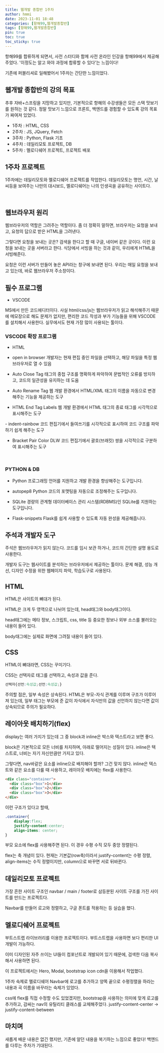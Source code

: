 ```yaml
---
title: 웹개발 종합반 1주차
author: hmmi
date: 2023-11-01 18:48
categories: [항해99,웹개발종합반]
tags: [항해99,웹개발종합반]
pin: true
toc: true
toc_sticky: true
---
```


항해99를 합류하게 되면서, 사전 스터디와 함께 사전 온라인 인강을 항해99에서 제공해주었다. '이정도는 알고 와야 과정에 합류할 수 있다'는 느낌이다!

기존에 퍼블리셔로 일해봤어서 1주차는 간단한 느낌이었다.

## 웹개발 종합반의 강의 목표

추후 자바+스프링을 지망하고 있지만, 기본적으로 항해의 수강생들은 모든 스택 맛보기를 원하는 것 같다. 정말 맛보기 느낌으로 프론트, 백엔드를 경험할 수 있도록 강의 목표가 짜여져 있었다.
- 1주차 : HTML, CSS
- 2주차 : JS, JQuery, Fetch
- 3주차 : Python, Flask 기초
- 4주차 : 데일리모토 프로젝트, DB
- 5주차 : 멜로디쉐어 프로젝트, 프로젝트 배포

## 1주차 프로젝트

1주차에는 데일리모토와 멜로디쉐어 프로젝트를 작업한다. 데일리모토는 명언, 시간, 날씨등을 보여주는 나만의 대시보드, 멜로디쉐어는 나의 인생곡을 공유하는 사이트다.

​

## 웹브라우저 원리

웹브라우저의 역할은 그려주는 역할이다. 좀 더 정확히 말하면, 브라우저는 요청을 보내고, 요청의 답으로 받은 HTML을 그려낸다.

그렇다면 요청을 보내는 곳은? 검색을 한다고 할 때 구글, 네이버 같은 곳이다. 이런 요청을 보내는 곳을 서버라고 한다. 식당에서 서빙을 하는 것과 같이, 우리에게 HTML을 서빙해준다.

요청은 이런 서버가 만들어 놓은 API라는 창구에 보내면 된다. 우리는 매일 요청을 보내고 있는데, 바로 웹브라우저 주소창이다.

## 필수 프로그램
- VSCODE

MS에서 만든 코드에디터이다. 사실 html/css/js는 웹브라우저가 읽고 해석해주기 때문에 메모장으로 해도 문제가 없지만, 편리한 코드 작성과 부가 기능들을 위해 VSCODE를 설치해서 사용한다. 실무에서도 현재 가장 많이 사용되는 툴이다.

### VSCODE 확장 프로그램

- HTML

- open in browser
  개발자는 현재 편집 중인 파일을 선택하고, 해당 파일을 특정 웹 브라우저로 열 수 있음

- Auto Close Tag
  태그의 중첩 구조를 명확하게 파악하여 문법적인 오류를 방지하고, 코드의 일관성을 유지하는 데 도움

- Auto Rename Tag
  웹 개발 환경에서 HTML/XML 태그의 이름을 자동으로 변경해주는 기능을 제공하는 도구

- HTML End Tag Labels
  웹 개발 환경에서 HTML 태그의 종료 태그를 시각적으로 표시해주는 도구

​- indent-rainbow
  코드 편집기에서 들여쓰기를 시각적으로 표시하여 코드 구조를 파악하기 쉽게 해주는 도구

- Bracket Pair Color DLW
  코드 편집기에서 괄호(브래킷) 쌍을 시각적으로 구분하여 표시해주는 도구

​

### PYTHON & DB


- Python
프로그래밍 언어를 지원하고 개발 환경을 향상해주는 도구입니다.

- autopep8
Python 코드의 포맷팅을 자동으로 조정해주는 도구입니다.

- SQLite
경량의 관계형 데이터베이스 관리 시스템(RDBMS)인 SQLite를 지원하는 도구입니다.

- Flask-snippets
Flask를 쉽게 사용할 수 있도록 자동 완성을 제공해줍니다.
​
## 주석과 개발자 도구

주석은 웹브라우저가 읽지 않는다. 코드를 임시 보관 하거나, 코드의 간단한 설명 용도로 사용한다.

개발자 도구는 웹사이트를 분석하는 브라우저에서 제공하는 툴이다. 문제 해결, 성능 개선, 디자인 수정을 위한 웹페이지 파악, 학습도구로 사용된다.

## HTML
HTML은 사이트의 뼈대가 된다.

HTML은 크게 두 영역으로 나뉘어 있는데, head태그와 body태그이다.

head태그에는 메타 정보, 스크립트, css, title 등 중요한 정보나 외부 소스를 불러오는 내용이 들어 있다.

body태그에는 실제로 화면에 그려질 내용이 들어 있다.

## CSS

HTML이 뼈대라면, CSS는 꾸미기다.

CSS는 선택자로 태그를 선택하고, 속성과 값을 준다.

```css
선택자{선언:속성값;선언:속성값;}
```
주의할 점은, 일부 속성은 상속된다. HTML은 부모-자식 관계를 이루며 구조가 이루어져 있는데, 일부 태그는 부모에 준 값이 자식에서 자식만의 값을 선언하지 않는다면 값이 상속되므로 주의가 필요하다.

## 레이아웃 배치하기(flex)

display는 여러 가지가 있는데 그 중 block과 inline은 박스와 텍스트라고 보면 좋다.

block은 기본적으로 모든 너비를 차지하며, 아래로 떨어지는 성질이 있다. inline은 텍스트로, 너비는 자기 자신만큼만 가지고 있다.

그렇다면, nav바같은 요소를 inline으로 배치해야 할까? 그건 맞지 않다. inline은 텍스트와 같은 요소를 다룰 때 사용하고, 레이아웃 배치에는 flex를 사용한다.

```html
<div class="container">
  <div class="box">1</div>
  <div class="box">2</div>
  <div class="box">3</div>
</div>
```
이런 구조가 있다고 할때,

```css
.container{
    display:flex;
    justify-content:center;
    align-items: center;
}
```
부모 요소에 flex를 사용해주면 된다. 이 경우 수평 수직 모두 중앙 정렬된다.

flex는 축 개념이 있다. 현재는 기본값(row축)이라서 justify-content는 수평 정렬, align-items는 수직 정렬이지만, column으로 바꾸면 서로 뒤바뀐다.

## 데일리모토 프로젝트

가장 흔한 사이트 구조인 navbar / main / footer로 삼등분된 사이트 구조를 가진 사이트를 만드는 프로젝트다.

Navbar를 만들어 로고와 정렬하고, 구글 폰트를 적용하는 등 실습을 했다.

## 멜로디쉐어 프로젝트

부트스트랩 라이브러리를 이용한 프로젝트이다. 부트스트랩을 사용하면 보다 편리한 UI개발이 가능하다.

이미 디자인된 자주 쓰이는 UI들이 컴포넌트로 개발되어 있기 때문에, 검색한 다음 복사해서 사용하면 된다.

이 프로젝트에서는 Hero, Modal, bootstrap icon cdn을 이용해서 작업했다.

1주차 숙제로 멜로디쉐어 Navbar에 로고를 추가하고 양쪽 끝으로 수평정렬을 하라는 내용과 곡 이름을 바꾸라는 숙제가 있었다.

css에 flex를 직접 수정할 수도 있었겠지만, bootstrap을 사용하는 의미에 맞게 로고를 추가하고, 감싸는 nav의 유틸리티 클래스를 교체해주었다. justify-content-center -> justify-content-between

## 마치며

새롭게 배운 내용은 없긴 했지만, 기존에 알던 내용을 복기하는 느낌으로 좋았다! 백엔드를 다루는 주차가 기대된다.